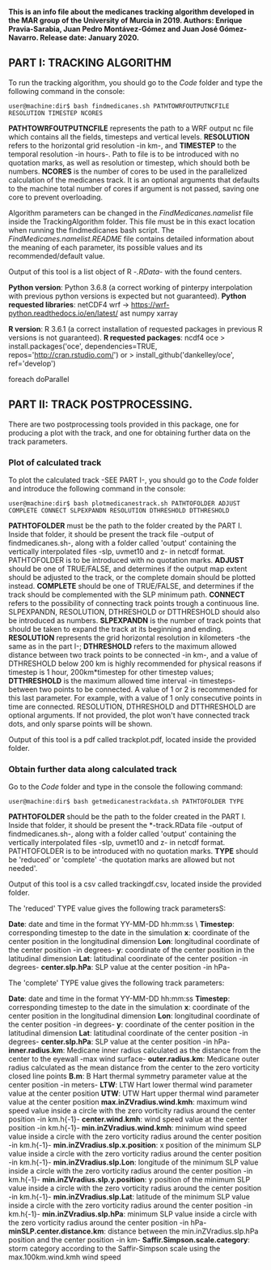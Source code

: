 **This is an info file about the medicanes tracking algorithm developed in the MAR group of the University of Murcia in 2019. 
Authors: Enrique Pravia-Sarabia, Juan Pedro Montávez-Gómez and Juan José Gómez-Navarro.
Release date: January 2020.**


## PART I: TRACKING ALGORITHM

To run the tracking algorithm, you should go to the *Code* folder and type the following command in the console:

```console
user@machine:dir$ bash findmedicanes.sh PATHTOWRFOUTPUTNCFILE RESOLUTION TIMESTEP NCORES 
```

**PATHTOWRFOUTPUTNCFILE** represents the path to a WRF output nc file which contains all the fields, timesteps and vertical levels. **RESOLUTION** refers to the horizontal grid resolution -in km-, and **TIMESTEP** to the temporal resolution -in hours-. Path to file is to be introduced with no quotation marks, as well as resolution or timestep, which should both be numbers. **NCORES** is the number of cores to be used in the parallelized calculation of the medicanes track. It is an optional arguments that defaults to the machine total number of cores if argument is not passed, saving one core to prevent overloading. 

Algorithm parameters can be changed in the *FindMedicanes.namelist* file inside the TrackingAlgorithm folder. This file must be in this exact location when running the findmedicanes bash script. The *FindMedicanes.namelist.README* file contains detailed information about the meaning of each parameter, its possible values and its recommended/default value. 

Output of this tool is a list object of R -*.RData*- with the found centers. 

**Python version**: Python 3.6.8 (a correct working of pinterpy interpolation with previous python versions is expected but not guaranteed).
**Python requested libraries**:
   netCDF4
   wrf -> https://wrf-python.readthedocs.io/en/latest/ 
   ast
   numpy
   xarray

**R version**: R 3.6.1 (a correct installation of requested packages in previous R versions is not guaranteed).
**R requested packages**:
   ncdf4
   oce
     > install.packages('oce', dependencies=TRUE, repos='http://cran.rstudio.com/')
       or
     > install_github('dankelley/oce', ref='develop')
   
   foreach
   doParallel


## PART II: TRACK POSTPROCESSING.

There are two postprocessing tools provided in this package, one for producing a plot with the track, and one for obtaining further data on the track parameters.

### Plot of calculated track

To plot the calculated track -SEE PART I-, you should go to the *Code* folder and introduce the following command in the console:


```console
user@machine:dir$ bash plotmedicanestrack.sh PATHTOFOLDER ADJUST COMPLETE CONNECT SLPEXPANDN RESOLUTION DTHRESHOLD DTTHRESHOLD
```

**PATHTOFOLDER** must be the path to the folder created by the PART I. Inside that folder, it should be present the track file -output of findmedicanes.sh-, along with a folder called 'output' containing the vertically interpolated files -slp, uvmet10 and z- in netcdf format. PATHTOFOLDER is to be introduced with no quotation marks. **ADJUST** should be one of TRUE/FALSE, and determines if the output map extent should be adjusted to the track, or the complete domain should be plotted instead. **COMPLETE** should be one of TRUE/FALSE, and determines if the track should be complemented with the SLP minimum path. **CONNECT** refers to the possibility of connecting track points trough a continuous line. SLPEXPANDN, RESOLUTION, DTHRESHOLD or DTTHRESHOLD should also be introduced as numbers. **SLPEXPANDN** is the number of track points that should be taken to expand the track at its beginning and ending. **RESOLUTION** represents the grid horizontal resolution in kilometers -the same as in the part I-; **DTHRESHOLD** refers to the maximum allowed distance between two track points to be connected -in km-, and a value of DTHRESHOLD below 200 km is highly recommended for physical reasons if timestep is 1 hour, 200km*timestep for other timestep values; **DTTHRESHOLD** is the maximum allowed time interval -in timesteps- between two points to be connected. A value of 1 or 2 is recommended for this last parameter. For example, with a value of 1 only consecutive points in time are connected. RESOLUTION, DTHRESHOLD and DTTHRESHOLD are optional arguments. If not provided, the plot won't have connected track dots, and only sparse points will be shown.   

Output of this tool is a pdf called trackplot.pdf, located inside the provided folder. 

### Obtain further data along calculated track

Go to the *Code* folder and type in the console the following command:

```console
user@machine:dir$ bash getmedicanestrackdata.sh PATHTOFOLDER TYPE
```

**PATHTOFOLDER** should be the path to the folder created in the PART I. Inside that folder, it should be present the *-track.RData file -output of findmedicanes.sh-, along with a folder called 'output' containing the vertically interpolated files -slp, uvmet10 and z- in netcdf format. PATHTOFOLDER is to be introduced with no quotation marks. **TYPE** should be 'reduced' or 'complete' -the quotation marks are allowed but not needed'. 

Output of this tool is a csv called trackingdf.csv, located inside the provided folder.

The 'reduced' TYPE value gives the following track parametersS:

**Date**:                              date and time in the format YY-MM-DD hh:mm:ss \\
**Timestep**:                          corresponding timestep to the date in the simulation
**x**:                                 coordinate of the center position in the longitudinal dimension
**Lon**:                               longitudinal coordinate of the center position -in degrees-
**y**:                                 coordinate of the center position in the latitudinal dimension
**Lat**:                               latitudinal coordinate of the center position -in degrees-
**center.slp.hPa**:                    SLP value at the center position -in hPa-

The 'complete' TYPE value gives the following track parameters:

**Date**:                              date and time in the format YY-MM-DD hh:mm:ss
**Timestep**:                          corresponding timestep to the date in the simulation
**x**:                                 coordinate of the center position in the longitudinal dimension
**Lon**:                               longitudinal coordinate of the center position -in degrees-
**y**:                                 coordinate of the center position in the latitudinal dimension
**Lat**:                               latitudinal coordinate of the center position -in degrees-
**center.slp.hPa**:                    SLP value at the center position -in hPa-
**inner.radius.km**:                   Medicane inner radius calculated as the distance from the center to the eyewall -max wind surface-
**outer.radius.km**:                   Medicane outer radius calculated as the mean distance from the center to the zero vorticity closed line points
**B.m**:                               B Hart thermal symmetry parameter value at the center position -in meters-
**LTW**:                               LTW Hart lower thermal wind parameter value at the center position
**UTW**:                               UTW Hart upper thermal wind parameter value at the center position
**max.inZVradius.wind.kmh**:           maximum wind speed value inside a circle with the zero vorticity radius around the center position -in km.h{-1}-
**center.wind.kmh**:                   wind speed value at the center position -in km.h{-1}-
**min.inZVradius.wind.kmh**:           minimum wind speed value inside a circle with the zero vorticity radius around the center position -in km.h{-1}-
**min.inZVradius.slp.x.position**:     x position of the minimum SLP value inside a circle with the zero vorticity radius around the center position -in km.h{-1}-
**min.inZVradius.slp.Lon**:            longitude of the minimum SLP value inside a circle with the zero vorticity radius around the center position -in km.h{-1}-
**min.inZVradius.slp.y.position**:     y position of the minimum SLP value inside a circle with the zero vorticity radius around the center position -in km.h{-1}-
**min.inZVradius.slp.Lat**:            latitude of the minimum SLP value inside a circle with the zero vorticity radius around the center position -in km.h{-1}-
**min.inZVradius.slp.hPa**:            minimum SLP value inside a circle with the zero vorticity radius around the center position -in hPa-
**minSLP.center.distance.km**:         distance between the min.inZVradius.slp.hPa position and the center position -in km-
**Saffir.Simpson.scale.category**:     storm category according to the Saffir-Simpson scale using the max.100km.wind.kmh wind speed 




